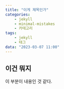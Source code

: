 ```yaml
---
title: "이게 제목인가"
categories:
    - jekyll
    - minimal-mistakes
    - 카테고리
tags:
    - jekyll
    - 태그
data: "2023-03-07 11:00"
---
```

## 이건 뭐지

이 부분이 내용인 것 같다.